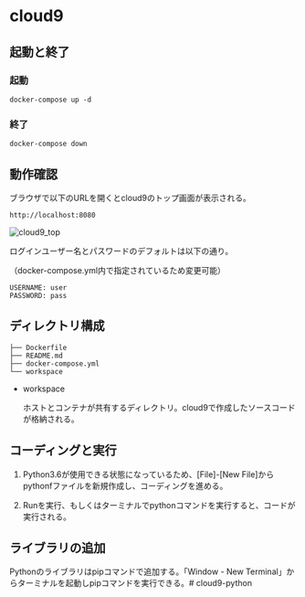 # cloud9

## 起動と終了
### 起動

```
docker-compose up -d
```
### 終了

```
docker-compose down
```

## 動作確認
ブラウザで以下のURLを開くとcloud9のトップ画面が表示される。

```
http://localhost:8080
```

![cloud9_top](https://user-images.githubusercontent.com/14244767/66695569-4087ca00-ecfe-11e9-9d65-a91e67e39689.png)



ログインユーザー名とパスワードのデフォルトは以下の通り。

（docker-compose.yml内で指定されているため変更可能）

```
USERNAME: user
PASSWORD: pass
```



## ディレクトリ構成
```
├── Dockerfile
├── README.md
├── docker-compose.yml
└── workspace
```



- workspace

  ホストとコンテナが共有するディレクトリ。cloud9で作成したソースコードが格納される。

## コーディングと実行
1. Python3.6が使用できる状態になっているため、[File]-[New File]からpythonfファイルを新規作成し、コーディングを進める。

2. Runを実行、もしくはターミナルでpythonコマンドを実行すると、コードが実行される。

## ライブラリの追加

Pythonのライブラリはpipコマンドで追加する。「Window - New Terminal」からターミナルを起動しpipコマンドを実行できる。# cloud9-python
